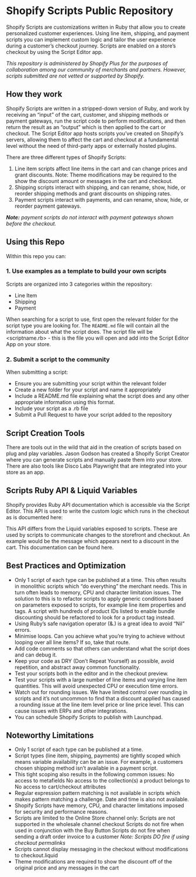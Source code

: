 # Shopify Scripts Public Repository

Shopify Scripts are customizations written in Ruby that allow you to create personalized customer experiences. Using line item, shipping, and payment scripts you can implement custom logic and tailor the user experience during a customer’s checkout journey. Scripts are enabled on a store’s checkout by using the Script Editor app.

_This repository is administered by Shopify Plus for the purposes of collaboration among our community of merchants and partners. However, scripts submitted are not vetted or supported by Shopify._

## How they work
Shopify Scripts are written in a stripped-down version of Ruby, and work by receiving an “input” of the cart, customer, and shipping methods or payment gateways, run the script code to perform modifications, and then return the result as an “output” which is then applied to the cart or checkout. The Script Editor app hosts scripts you’ve created on Shopify’s servers, allowing them to affect the cart and checkout at a fundamental level without the need of third-party apps or externally hosted plugins.

There are three different types of Shopify Scripts:

1. Line item scripts affect line items in the cart and can change prices and grant discounts. Note: Theme modifications may be required to the show the discount amount or messages in the cart and checkout.
2. Shipping scripts interact with shipping, and can rename, show, hide, or reorder shipping methods and grant discounts on shipping rates.
3. Payment scripts interact with payments, and can rename, show, hide, or reorder payment gateways.

_**Note:** payment scripts do not interact with payment gateways shown before the checkout._

## Using this Repo
Within this repo you can:

### 1. Use examples as a template to build your own scripts
Scripts are organized into 3 categories within the repository:
- Line Item
- Shipping
- Payment

When searching for a script to use, first open the relevant folder for the script type you are looking for. The `README.md` file will contain all the information about what the script does. The script file will be <scriptname.rb> - this is the file you will open and add into the Script Editor App on your store.

### 2. Submit a script to the community
When submitting a script:
- Ensure you are submitting your script within the relevant folder
- Create a new folder for your script and name it appropriately
- Include a README.md file explaining what the script does and any other appropriate information using this format.
- Include your script as a <scriptname>.rb file
- Submit a Pull Request to have your script added to the repository

## Script Creation Tools
There are tools out in the wild that aid in the creation of scripts based on plug and play variables. Jason Godson has created a Shopify Script Creator where you can generate scripts and manually paste them into your store. There are also tools like Disco Labs Playwright that are integrated into your store as an app.

## Scripts Ruby API & Liquid Variables
Shopify provides Ruby API documentation which is accessible via the Script Editor. This API is used to write the custom logic which runs in the checkout as is documented here: 

This API differs from the Liquid variables exposed to scripts. These are used by scripts to communicate changes to the storefront and checkout. An example would be the message which appears next to a discount in the cart. This documentation can be found here.

## Best Practices and Optimization
- Only 1 script of each type can be published at a time. This often results in monolithic scripts which “do everything” the merchant needs. This in turn often leads to memory, CPU and character limitation issues. The solution to this is to refactor scripts to apply generic conditions based on parameters exposed to scripts, for example line item properties and tags. A script with hundreds of product IDs listed to enable bundle discounting should be refactored to look for a product tag instead.
- Using Ruby’s safe navigation operator (&.) is a great idea to avoid “Nil” errors. 
- Minimise loops. Can you achieve what you’re trying to achieve without looping over all line items? If so, take that route.
- Add code comments so that others can understand what the script does and can debug it. 
- Keep your code as DRY (Don’t Repeat Yourself) as possible, avoid repetition, and abstract away common functionality.
- Test your scripts both in the editor and in the checkout preview.
- Test your scripts with a large number of line items and varying line item quantities. This will avoid unexpected CPU or execution time errors.
- Watch out for rounding issues. We have limited control over rounding in scripts and it’s not uncommon to find that a discount applied has caused a rounding issue at the line item level price or line price level. This can cause issues with ERPs and other integrations.
- You can schedule Shopify Scripts to publish with Launchpad.

## Noteworthy Limitations
- Only 1 script of each type can be published at a time. 
- Script types (line item, shipping, payments) are tightly scoped which means variable availability can be an issue. For example, a customers chosen shipping method isn’t available in a payment script.
- This tight scoping also results in the following common issues:
   No access to metafields
   No access to the collection(s) a product belongs to
   No access to cart/checkout attributes
- Regular expression pattern matching is not available in scripts which makes pattern matching a challenge. Date and time is also not available.
- Shopify Scripts have memory, CPU, and character limitations imposed for security and performance reasons. 
- Scripts are limited to the Online Store channel only:
   Scripts are not supported in the wholesale channel checkout
   Scripts do not fire when used in conjunction with the Buy Button
   Scripts do not fire when sending a draft order invoice to a customer
   _Note: Scripts DO fire if using checkout permalinks_
- Scripts cannot display messaging in the checkout without modifications to checkout.liquid
- Theme modifications are required to show the discount off of the original price and any messages in the cart
